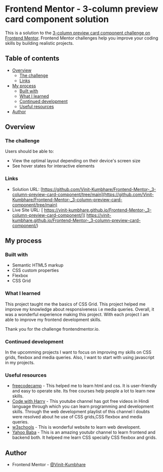 # Frontend Mentor - 3-column preview card component solution

This is a solution to the [3-column preview card component challenge on Frontend Mentor](https://www.frontendmentor.io/challenges/3column-preview-card-component-pH92eAR2-). Frontend Mentor challenges help you improve your coding skills by building realistic projects. 

## Table of contents

- [Overview](#overview)
  - [The challenge](#the-challenge)
  - [Links](#links)
- [My process](#my-process)
  - [Built with](#built-with)
  - [What I learned](#what-i-learned)
  - [Continued development](#continued-development)
  - [Useful resources](#useful-resources)
- [Author](#author)


## Overview

### The challenge

Users should be able to:

- View the optimal layout depending on their device's screen size
- See hover states for interactive elements


### Links

- Solution URL: [https://github.com/Vinit-Kumbhare/Frontend-Mentor-_3-column-preview-card-component/tree/main](https://github.com/Vinit-Kumbhare/Frontend-Mentor-_3-column-preview-card-component/tree/main)
- Live Site URL: [ https://vinit-kumbhare.github.io/Frontend-Mentor-_3-column-preview-card-component/]( https://vinit-kumbhare.github.io/Frontend-Mentor-_3-column-preview-card-component/)

## My process

### Built with

- Semantic HTML5 markup
- CSS custom properties
- Flexbox
- CSS Grid


### What I learned

This project taught me the basics of CSS Grid. This project helped me improve my knowledge about responsiveness i.e media queries. Overall, it was a wonderful experience making this project. With each project I am able to improve my frontend development skills. 

Thank you for the challenge frontendmentor.io.


### Continued development

In the upcomming projects I want to focus on improving my skills on CSS grids, flexbox and media queries.
Also, I want to start with using javascript in my projects.

### Useful resources

- [freecodecamp](https://www.freecodecamp.com) - This helped me to learn html and css. It is user-friendly and easy to operate site. Its free courses help people a lot to learn new skills. 
- [Code with Harry](https://www.youtube.com/c/CodeWithHarry) - This youtube channel has got free videos in Hindi language through which you can learn programming and development skills. Through the web development playlist of this channel I doubts were resolved about he use of CSS grids,CSS flexbox and media queries.
- [w3schools](https://www.w3schools.com/) - This is wonderful website to learn web developent. 
- [Yahoo Baba](https://www.youtube.com/c/YahooBaba) - This is an amazing youtubr channel to learn frontend and backend both.
It helpeed me learn CSS specially CSS flexbox and grids.

## Author

- Frontend Mentor - [@Vinit-Kumbhare](https://www.frontendmentor.io/profile/Vinit-Kumbhare)

